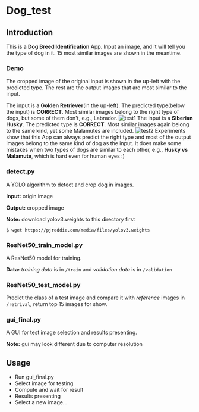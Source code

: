 # Dog_test

## Introduction

This is a __Dog Breed Identification__ App.
Input an image, and it will tell you the type of dog in it. 15 most similar images are shown in the meantime.

### Demo
The cropped image of the original input is shown in the up-left with the predicted type. The rest are the output images that are most similar to the input.

The input is a __Golden Retriever__(in the up-left). The predicted type(below the input) is __CORRECT__. Most similar images belong to the right type of dogs, but some of them don't, e.g., Labrador.
![test1](https://github.com/INFINITSY/dog_test/blob/master/test1.jpg)
The input is a __Siberian Husky__. The predicted type is __CORRECT__. Most similar images again belong to the same kind, yet some Malamutes are included.
![test2](https://github.com/INFINITSY/dog_test/blob/master/test2.jpg)
Experiments show that this App can always predict the right type and most of the output  images belong to the same kind of dog as the input. It does make some mistakes when two types of dogs are similar to each other, e.g., __Husky vs Malamute__, which is hard even for human eyes :) 

### detect.py

A YOLO algorithm to detect and crop dog in images.

__Input:__ origin image

__Output:__ cropped image

__Note:__ download yolov3.weights to this directory first

```shell
$ wget https://pjreddie.com/media/files/yolov3.weights
```



### ResNet50_train_model.py

A ResNet50 model for training.

__Data:__ _training data_ is in `/train` and _validation data_ is in `/validation`



### ResNet50_test_model.py

Predict the class of a test image and compare it with _reference_ images in `/retrival`, return top 15 images for show.



### gui_final.py

A GUI for test image selection and results presenting.

__Note:__ gui may look different due to computer resolution



## Usage

- Run gui_final.py
- Select image for testing
- Compute and wait for result
- Results presenting
- Select a new image...

